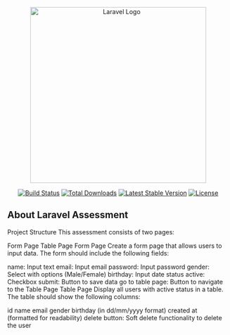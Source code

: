 <p align="center"><a href="https://laravel.com" target="_blank"><img src="https://raw.githubusercontent.com/laravel/art/master/logo-lockup/5%20SVG/2%20CMYK/1%20Full%20Color/laravel-logolockup-cmyk-red.svg" width="400" alt="Laravel Logo"></a></p>

<p align="center">
<a href="https://github.com/laravel/framework/actions"><img src="https://github.com/laravel/framework/workflows/tests/badge.svg" alt="Build Status"></a>
<a href="https://packagist.org/packages/laravel/framework"><img src="https://img.shields.io/packagist/dt/laravel/framework" alt="Total Downloads"></a>
<a href="https://packagist.org/packages/laravel/framework"><img src="https://img.shields.io/packagist/v/laravel/framework" alt="Latest Stable Version"></a>
<a href="https://packagist.org/packages/laravel/framework"><img src="https://img.shields.io/packagist/l/laravel/framework" alt="License"></a>
</p>

## About Laravel Assessment
Project Structure
This assessment consists of two pages:

Form Page
Table Page
Form Page
Create a form page that allows users to input data. The form should include the following fields:

name: Input text
email: Input email
password: Input password
gender: Select with options (Male/Female)
birthday: Input date
status active: Checkbox
submit: Button to save data
go to table page: Button to navigate to the Table Page
Table Page
Display all users with active status in a table. The table should show the following columns:

id
name
email
gender
birthday (in dd/mm/yyyy format)
created at (formatted for readability)
delete button: Soft delete functionality to delete the user



